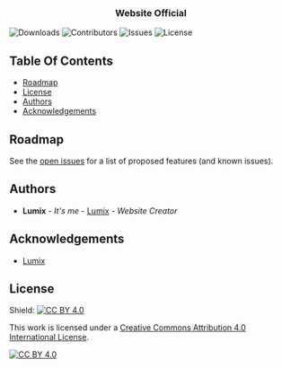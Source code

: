 <br/>
<p align="center">
  <h3 align="center">Website Official</h3>

</p>

![Downloads](https://img.shields.io/github/downloads/o-lumix/site/total) ![Contributors](https://img.shields.io/github/contributors/o-lumix/site?color=dark-green) ![Issues](https://img.shields.io/github/issues/o-lumix/site) ![License](https://img.shields.io/github/license/o-lumix/site) 

## Table Of Contents

* [Roadmap](#roadmap)
* [License](#license)
* [Authors](#authors)
* [Acknowledgements](#acknowledgements)

## Roadmap

See the [open issues](https://github.com/o-lumix/site/issues) for a list of proposed features (and known issues).





## Authors

* **Lumix** - *It's me* - [Lumix](https://github.com/o-lumix) - *Website Creator*

## Acknowledgements

* [Lumix](https://github.com/o-lumix)

## License

Shield: [![CC BY 4.0][cc-by-shield]][cc-by]

This work is licensed under a
[Creative Commons Attribution 4.0 International License][cc-by].

[![CC BY 4.0][cc-by-image]][cc-by]

[cc-by]: http://creativecommons.org/licenses/by/4.0/
[cc-by-image]: https://i.creativecommons.org/l/by/4.0/88x31.png
[cc-by-shield]: https://img.shields.io/badge/License-CC%20BY%204.0-lightgrey.svg
